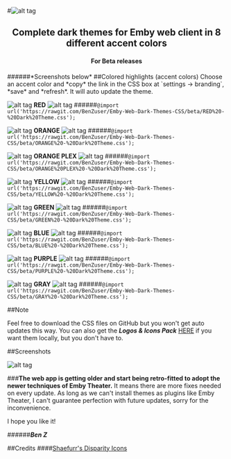 #![alt tag](https://cdn.rawgit.com/BenZuser/Emby-Dark-Themes-Resources/master/images/screenshots/Header.png)
<h2 align="center">Complete dark themes for Emby web client in 8 different accent colors</h2>
<h4 align="center">For Beta releases</h4>
######*Screenshots below*
##Colored highlights (accent colors)
Choose an accent color and *copy* the link in the CSS box at `settings -> branding`, *save* and *refresh*. It will auto update the theme.

![alt tag](https://cdn.rawgit.com/BenZuser/Emby-Dark-Themes-Resources/master/images/logos-and-icons/RED/icon%20small.png)
**RED**
![alt tag](https://cdn.rawgit.com/BenZuser/Emby-Dark-Themes-Resources/master/images/logos-and-icons/RED/icon%20small.png)
######`@import url('https://rawgit.com/BenZuser/Emby-Web-Dark-Themes-CSS/beta/RED%20-%20Dark%20Theme.css');`

![alt tag](https://cdn.rawgit.com/BenZuser/Emby-Dark-Themes-Resources/master/images/logos-and-icons/ORANGE/icon%20small.png)
**ORANGE**
![alt tag](https://cdn.rawgit.com/BenZuser/Emby-Dark-Themes-Resources/master/images/logos-and-icons/ORANGE/icon%20small.png)
######`@import url('https://rawgit.com/BenZuser/Emby-Web-Dark-Themes-CSS/beta/ORANGE%20-%20Dark%20Theme.css');`

![alt tag](https://cdn.rawgit.com/BenZuser/Emby-Dark-Themes-Resources/master/images/logos-and-icons/ORANGE%20PLEX/icon%20small.png)
**ORANGE PLEX**
![alt tag](https://cdn.rawgit.com/BenZuser/Emby-Dark-Themes-Resources/master/images/logos-and-icons/ORANGE%20PLEX/icon%20small.png)
######`@import url('https://rawgit.com/BenZuser/Emby-Web-Dark-Themes-CSS/beta/ORANGE%20PLEX%20-%20Dark%20Theme.css');`

![alt tag](https://cdn.rawgit.com/BenZuser/Emby-Dark-Themes-Resources/master/images/logos-and-icons/YELLOW/icon%20small.png)
**YELLOW**
![alt tag](https://cdn.rawgit.com/BenZuser/Emby-Dark-Themes-Resources/master/images/logos-and-icons/YELLOW/icon%20small.png)
######`@import url('https://rawgit.com/BenZuser/Emby-Web-Dark-Themes-CSS/beta/YELLOW%20-%20Dark%20Theme.css');` 

![alt tag](https://cdn.rawgit.com/BenZuser/Emby-Dark-Themes-Resources/master/images/logos-and-icons/GREEN/icon%20small.png)
**GREEN**
![alt tag](https://cdn.rawgit.com/BenZuser/Emby-Dark-Themes-Resources/master/images/logos-and-icons/GREEN/icon%20small.png)
######`@import url('https://rawgit.com/BenZuser/Emby-Web-Dark-Themes-CSS/beta/GREEN%20-%20Dark%20Theme.css');`

![alt tag](https://cdn.rawgit.com/BenZuser/Emby-Dark-Themes-Resources/master/images/logos-and-icons/BLUE/icon%20small.png)
**BLUE**
![alt tag](https://cdn.rawgit.com/BenZuser/Emby-Dark-Themes-Resources/master/images/logos-and-icons/BLUE/icon%20small.png)
######`@import url('https://rawgit.com/BenZuser/Emby-Web-Dark-Themes-CSS/beta/BLUE%20-%20Dark%20Theme.css');`

![alt tag](https://cdn.rawgit.com/BenZuser/Emby-Dark-Themes-Resources/master/images/logos-and-icons/PURPLE/icon%20small.png)
**PURPLE**
![alt tag](https://cdn.rawgit.com/BenZuser/Emby-Dark-Themes-Resources/master/images/logos-and-icons/PURPLE/icon%20small.png)
######`@import url('https://rawgit.com/BenZuser/Emby-Web-Dark-Themes-CSS/beta/PURPLE%20-%20Dark%20Theme.css');` 

![alt tag](https://cdn.rawgit.com/BenZuser/Emby-Dark-Themes-Resources/master/images/logos-and-icons/GRAY/icon%20small.png)
**GRAY**
![alt tag](https://cdn.rawgit.com/BenZuser/Emby-Dark-Themes-Resources/master/images/logos-and-icons/GRAY/icon%20small.png)
######`@import url('https://rawgit.com/BenZuser/Emby-Web-Dark-Themes-CSS/beta/GRAY%20-%20Dark%20Theme.css');`  

##Note

Feel free to download the CSS files on GitHub but you won't get auto updates this way. You can also get the _**Logos & Icons Pack**_ [HERE](https://github.com/BenZuser/Emby-Dark-Themes-Resources/tree/master/images/logos-and-icons) if you want them locally, but you don't have to.

##Screenshots

![alt tag](https://cdn.rawgit.com/BenZuser/Emby-Dark-Themes-Resources/master/images/screenshots/Dark%20Themes%201.png)

###**The web app is getting older and start being retro-fitted to adopt the newer techniques of Emby Theater.** 
It means there are more fixes needed on every update. As long as we can't install themes as plugins like Emby Theater, I can't guarantee perfection with future updates, sorry for the inconvenience.

I hope you like it!

######_**Ben Z**_

##Credits
####[Shaefurr's Disparity Icons](http://emby.media/community/index.php?/topic/7413-shaefurrs-disparity-icons/)
